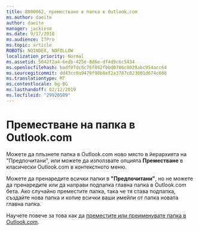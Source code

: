 ```yaml
---
title: 8000062, преместване в папка в Outlook.com
ms.author: daeite
author: daeite
manager: jackiesm
ms.date: 9/17/2018
ms.audience: ITPro
ms.topic: article
ROBOTS: NOINDEX, NOFOLLOW
localization_priority: Normal
ms.assetid: 5042f2a4-6edb-425e-8d6e-df4d9c6c5434
ms.openlocfilehash: badf07dc8c76f082fbbd0786c8028abc954acc64
ms.sourcegitcommit: dd43cc0a9470f98b8ef2a3787c823801d674c666
ms.translationtype: MT
ms.contentlocale: bg-BG
ms.lasthandoff: 02/12/2019
ms.locfileid: "29920509"
---
```

# <a name="moving-a-folder-in-outlookcom"></a>Преместване на папка в Outlook.com

Можете да плъзнете папка в Outlook.com ново място в йерархията на "Предпочитани", или можете да използвате опцията **Преместване** в класически Outlook.com в контекстното меню. 
  
Можете да пренаредите всички папки в **"Предпочитани"**, но не можете да пренаредите или да направи подпапка главна папка в Outlook.com бета. Ако случайно преместите папка, така че тя става подпапка, създайте нова папка и копие всички ваши имейли от папка новата главна папка. 
  
Научете повече за това как да [преместите или преименувате папка в Outlook.com](https://support.office.com/article/c9c66fed-8a7c-426a-afc6-0d46a72080fb).
  

